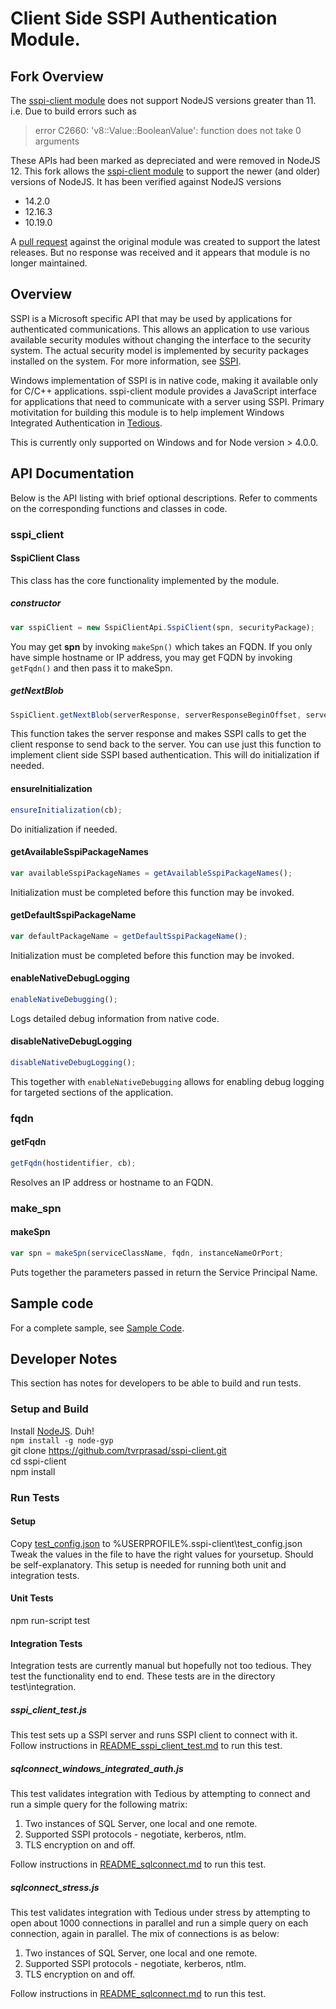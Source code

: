 # Client Side SSPI Authentication Module.

## Fork Overview

The [sspi-client module](https://github.com/tvrprasad/sspi-client) does not support NodeJS versions greater than 11. i.e. Due to build errors such as

> error C2660: 'v8::Value::BooleanValue': function does not take 0 arguments

These APIs had been marked as depreciated and were removed in NodeJS 12. This fork allows the [sspi-client module](https://github.com/tvrprasad/sspi-client) to support the newer (and older) versions of NodeJS. It has been verified against NodeJS versions

* 14.2.0
* 12.16.3
* 10.19.0

A [pull request](https://github.com/tvrprasad/sspi-client/pull/44) against the original module was created to support the latest releases. But no response was received and it appears that module is no longer maintained.

## Overview
SSPI is a Microsoft specific API that may be used by applications for
authenticated communications. This allows an application to use various
available security modules without changing the interface to the security
system. The actual security model is implemented by security packages installed
on the system. For more information, see [SSPI][].

Windows implementation of SSPI is in native code, making it available only for
C/C++ applications. sspi-client module provides a JavaScript interface for
applications that need to communicate with a server using SSPI. Primary
motivitation for building this module is to help implement Windows Integrated
Authentication in [Tedious][].

This is currently only supported on Windows and for Node version > 4.0.0.

## API Documentation
Below is the API listing with brief optional descriptions. Refer to comments on
the corresponding functions and classes in code.
### sspi_client
#### SspiClient Class
This class has the core functionality implemented by the module.
##### constructor
```JavaScript
var sspiClient = new SspiClientApi.SspiClient(spn, securityPackage);
````
You may get __spn__ by invoking <code>makeSpn()</code> which takes an FQDN. If
you only have simple hostname or IP address, you may get FQDN by invoking
<code>getFqdn()</code> and then pass it to makeSpn.
##### getNextBlob
```JavaScript
SspiClient.getNextBlob(serverResponse, serverResponseBeginOffset, serverResponseLength, cb)
```
This function takes the server response and makes SSPI calls to get the client
response to send back to the server. You can use just this function to
implement client side SSPI based authentication. This will do initialization
if needed.
#### ensureInitialization
```JavaScript
ensureInitialization(cb);
```
Do initialization if needed.
#### getAvailableSspiPackageNames
```JavaScript
var availableSspiPackageNames = getAvailableSspiPackageNames();
```
Initialization must be completed before this function may be invoked.
#### getDefaultSspiPackageName
```JavaScript
var defaultPackageName = getDefaultSspiPackageName();
```
Initialization must be completed before this function may be invoked.
#### enableNativeDebugLogging
```JavaScript
enableNativeDebugging();
```
Logs detailed debug information from native code.
#### disableNativeDebugLogging
```JavaScript
disableNativeDebugLogging();
```
This together with <code>enableNativeDebugging</code> allows for enabling debug
logging for targeted sections of the application.
### fqdn
#### getFqdn
```JavaScript
getFqdn(hostidentifier, cb);
```
Resolves an IP address or hostname to an FQDN.
### make_spn
#### makeSpn
```JavaScript
var spn = makeSpn(serviceClassName, fqdn, instanceNameOrPort;
```
Puts together the parameters passed in return the Service Principal Name.
## Sample code
For a complete sample, see [Sample Code][].
## Developer Notes
This section has notes for developers to be able to build and run tests.
### Setup and Build
Install [NodeJS][]. Duh!  
<code>npm install -g node-gyp</code>  
git clone https://github.com/tvrprasad/sspi-client.git  
cd sspi-client  
npm install
### Run Tests
#### Setup
Copy [test_config.json][] to %USERPROFILE%\.sspi-client\test_config.json  
Tweak the values in the file to have the right values for yoursetup. Should be
self-explanatory.  This setup is needed for running both unit and integration
tests.
#### Unit Tests
npm run-script test
#### Integration Tests
Integration tests are currently manual but hopefully not too tedious. They test
the functionality end to end. These tests are in the directory
test\integration.
##### sspi_client_test.js
This test sets up a SSPI server and runs SSPI client to connect with it.
Follow instructions in [README_sspi_client_test.md][] to run this test.
##### sqlconnect_windows_integrated_auth.js
This test validates integration with Tedious by attempting to connect and run a
simple query for the following matrix:
1. Two instances of SQL Server, one local and one remote.
2. Supported SSPI protocols - negotiate, kerberos, ntlm.
3. TLS encryption on and off.

Follow instructions in [README_sqlconnect.md] to run this test.
##### sqlconnect_stress.js
This test validates integration with Tedious under stress by attempting to open
about 1000 connections in parallel and run a simple query on each connection,
again in parallel. The mix of connections is as below:
1. Two instances of SQL Server, one local and one remote.
2. Supported SSPI protocols - negotiate, kerberos, ntlm.
3. TLS encryption on and off.

Follow instructions in [README_sqlconnect.md] to run this test.

[SSPI]: https://msdn.microsoft.com/en-us/library/windows/desktop/aa380493(v=vs.85).aspx "SSPI Windows"
[Tedious]: https://github.com/tediousjs/tedious "Node.js implementation of TDS protocol."
[Sample Code]: https://github.com/tvrprasad/sspi-client/blob/master/test/integration/sspi-client-test.js "Sample Code"
[NodeJS]: https://nodejs.org/en/download/current/ "NodeJS Download"
[test_config.json]: https://github.com/tvrprasad/sspi-client/blob/master/test/test_config.json "Test Configuration"
[README_sspi_client_test.md]: https://github.com/tvrprasad/sspi-client/blob/master/test/integration/README_sspi_client_test.md "README_sspi_client_test.md"
[README_sqlconnect.md]: https://github.com/tvrprasad/sspi-client/blob/master/test/integration/README_sqlconnect.md "README_sqlconnect.md"
